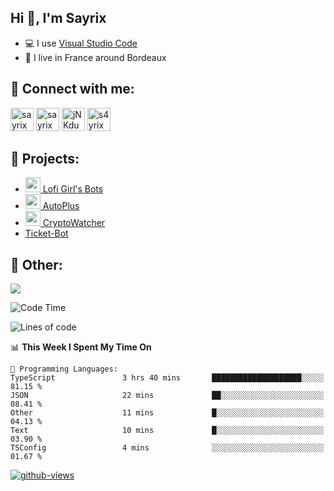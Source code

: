 ## Hi 👋, I'm Sayrix

- 💻 I use [Visual Studio Code](https://code.visualstudio.com/)
- 🥖 I live in France around Bordeaux

## 🔗 Connect with me:
<p align="left">
<a href="https://twitter.com/Sayrix_"><img src="https://i.imgur.com/zVwbWwf.png" alt="sayrix" width="37" height="37" /></a> 
<a href="https://www.youtube.com/c/sayrix"><img src="https://i.imgur.com/qZBU7AO.png" alt="sayrix" width="37"  height="37" /></a> 
<a href="https://discord.gg/VasYV6MEJy"><img src="https://i.imgur.com/nsVOefF.png" alt="jNKdusJ" width="37" height="37" /></a>
<a href="https://www.twitch.tv/s4yrix"><img src="https://i.imgur.com/0pAkilW.png" alt="s4yrix" width="37" height="37" /></a>
</p>

## 🚩 Projects:
- [<img src="https://cdn.discordapp.com/avatars/634818840542445580/c4602b4b2c327228e903ab6f99e059ed.png" width="24"/> Lofi Girl's Bots](https://bot.lofigirl.com)
- [<img src="https://autoplus.gg/autoplus.png" width="24"/> AutoPlus](https://autoplus.gg)
- [<img src="https://cdn.discordapp.com/avatars/956586999102472222/1f31a078427e78086c174921237ced67.png" width="24"/> CryptoWatcher](https://top.gg/bot/956586999102472222)
- [Ticket-Bot](https://github.com/Sayrix/ticket-bot)

## 📜 Other:

<img src="https://lanyard-profile-readme.vercel.app/api/629031362351071252">

<!--START_SECTION:waka-->
![Code Time](http://img.shields.io/badge/Code%20Time-1%2C594%20hrs%2050%20mins-blue)

![Lines of code](https://img.shields.io/badge/From%20Hello%20World%20I%27ve%20Written-307.8%20thousand%20lines%20of%20code-blue)

📊 **This Week I Spent My Time On** 

```text
💬 Programming Languages: 
TypeScript               3 hrs 40 mins       ████████████████████░░░░░   81.15 % 
JSON                     22 mins             ██░░░░░░░░░░░░░░░░░░░░░░░   08.41 % 
Other                    11 mins             █░░░░░░░░░░░░░░░░░░░░░░░░   04.13 % 
Text                     10 mins             █░░░░░░░░░░░░░░░░░░░░░░░░   03.90 % 
TSConfig                 4 mins              ░░░░░░░░░░░░░░░░░░░░░░░░░   01.67 % 
```


<!--END_SECTION:waka-->

[![github-views](https://komarev.com/ghpvc/?username=sayrix&color=blue)](https://github.com/Sayrix)
